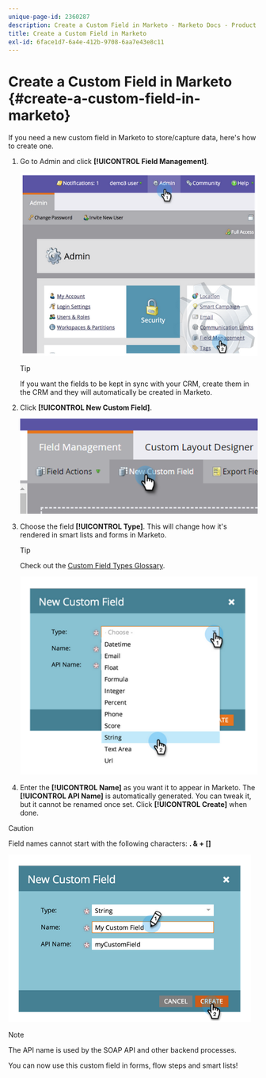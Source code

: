 ```yaml
---
unique-page-id: 2360287
description: Create a Custom Field in Marketo - Marketo Docs - Product Documentation
title: Create a Custom Field in Marketo
exl-id: 6face1d7-6a4e-412b-9708-6aa7e43e8c11
---
```

# Create a Custom Field in Marketo {#create-a-custom-field-in-marketo}

If you need a new custom field in Marketo to store/capture data, here's how to create one.

1. Go to Admin and click **[!UICONTROL Field Management]**.

    ![](assets/image2014-9-24-13-3a46-3a26.png)

    >[!TIP]
    >
    >If you want the fields to be kept in sync with your CRM, create them in the CRM and they will automatically be created in Marketo.

1. Click **[!UICONTROL New Custom Field]**.

    ![](assets/two.png)

1. Choose the field **[!UICONTROL Type]**. This will change how it's rendered in smart lists and forms in Marketo.

    >[!TIP]
    >
    >Check out the [Custom Field Types Glossary](/help/marketo/product-docs/administration/field-management/custom-field-type-glossary.md).

    ![](assets/image2014-9-24-13-3a47-3a42.png)

1. Enter the **[!UICONTROL Name]** as you want it to appear in Marketo. The **[!UICONTROL API Name]** is automatically generated. You can tweak it, but it cannot be renamed once set. Click **[!UICONTROL Create]** when done.

>[!CAUTION]
>
>Field names cannot start with the following characters: **. & + []**

![](assets/image2014-9-24-13-3a48-3a26.png)

>[!NOTE]
>
>The API name is used by the SOAP API and other backend processes.

You can now use this custom field in forms, flow steps and smart lists!
